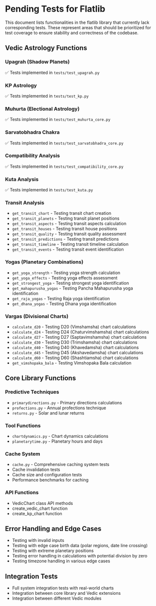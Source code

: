 # Pending Tests for Flatlib

This document lists functionalities in the flatlib library that currently lack corresponding tests. These represent areas that should be prioritized for test coverage to ensure stability and correctness of the codebase.

## Vedic Astrology Functions

### Upagrah (Shadow Planets)
✅ Tests implemented in `tests/test_upagrah.py`

### KP Astrology
✅ Tests implemented in `tests/test_kp.py`

### Muhurta (Electional Astrology)
✅ Tests implemented in `tests/test_muhurta_core.py`

### Sarvatobhadra Chakra
✅ Tests implemented in `tests/test_sarvatobhadra_core.py`

### Compatibility Analysis
✅ Tests implemented in `tests/test_compatibility_core.py`

### Kuta Analysis
✅ Tests implemented in `tests/test_kuta.py`

### Transit Analysis
- `get_transit_chart` - Testing transit chart creation
- `get_transit_planets` - Testing transit planet positions
- `get_transit_aspects` - Testing transit aspects calculation
- `get_transit_houses` - Testing transit house positions
- `get_transit_quality` - Testing transit quality assessment
- `get_transit_predictions` - Testing transit predictions
- `get_transit_timeline` - Testing transit timeline calculation
- `get_transit_events` - Testing transit event identification

### Yogas (Planetary Combinations)
- `get_yoga_strength` - Testing yoga strength calculation
- `get_yoga_effects` - Testing yoga effects assessment
- `get_strongest_yoga` - Testing strongest yoga identification
- `get_mahapurusha_yogas` - Testing Pancha Mahapurusha yoga identification
- `get_raja_yogas` - Testing Raja yoga identification
- `get_dhana_yogas` - Testing Dhana yoga identification

### Vargas (Divisional Charts)
- `calculate_d20` - Testing D20 (Vimshamsha) chart calculations
- `calculate_d24` - Testing D24 (Chaturvimshamsha) chart calculations
- `calculate_d27` - Testing D27 (Saptavimshamsha) chart calculations
- `calculate_d30` - Testing D30 (Trimshamsha) chart calculations
- `calculate_d40` - Testing D40 (Khavedamsha) chart calculations
- `calculate_d45` - Testing D45 (Akshavedamsha) chart calculations
- `calculate_d60` - Testing D60 (Shashtiamsha) chart calculations
- `get_vimshopaka_bala` - Testing Vimshopaka Bala calculation

## Core Library Functions

### Predictive Techniques
- `primarydirections.py` - Primary directions calculations
- `profections.py` - Annual profections technique
- `returns.py` - Solar and lunar returns

### Tool Functions
- `chartdynamics.py` - Chart dynamics calculations
- `planetarytime.py` - Planetary hours and days

### Cache System
- `cache.py` - Comprehensive caching system tests
- Cache invalidation tests
- Cache size and configuration tests
- Performance benchmarks for caching

### API Functions
- VedicChart class API methods
- create_vedic_chart function
- create_kp_chart function

## Error Handling and Edge Cases

- Testing with invalid inputs
- Testing with edge case birth data (polar regions, date line crossing)
- Testing with extreme planetary positions
- Testing error handling in calculations with potential division by zero
- Testing timezone handling in various edge cases

## Integration Tests

- Full system integration tests with real-world charts
- Integration between core library and Vedic extensions
- Integration between different Vedic modules
